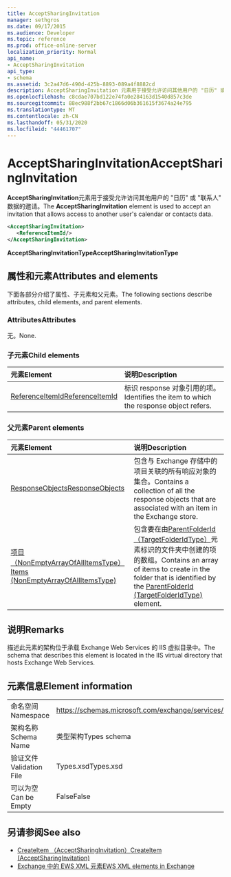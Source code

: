 ```yaml
---
title: AcceptSharingInvitation
manager: sethgros
ms.date: 09/17/2015
ms.audience: Developer
ms.topic: reference
ms.prod: office-online-server
localization_priority: Normal
api_name:
- AcceptSharingInvitation
api_type:
- schema
ms.assetid: 3c2a47d6-490d-425b-8893-089a4f8882cd
description: AcceptSharingInvitation 元素用于接受允许访问其他用户的 "日历" 或 "联系人" 数据的邀请。
ms.openlocfilehash: c8cdae707bd122e74fa0e284163d1540d857c3de
ms.sourcegitcommit: 88ec988f2bb67c1866d06b361615f3674a24e795
ms.translationtype: MT
ms.contentlocale: zh-CN
ms.lasthandoff: 05/31/2020
ms.locfileid: "44461707"
---
```

# <a name="acceptsharinginvitation"></a><span data-ttu-id="3dbc1-103">AcceptSharingInvitation</span><span class="sxs-lookup"><span data-stu-id="3dbc1-103">AcceptSharingInvitation</span></span>

<span data-ttu-id="3dbc1-104">**AcceptSharingInvitation**元素用于接受允许访问其他用户的 "日历" 或 "联系人" 数据的邀请。</span><span class="sxs-lookup"><span data-stu-id="3dbc1-104">The **AcceptSharingInvitation** element is used to accept an invitation that allows access to another user's calendar or contacts data.</span></span> 
  
```xml
<AcceptSharingInvitation>
   <ReferenceItemId/>
</AcceptSharingInvitation>
```

 <span data-ttu-id="3dbc1-105">**AcceptSharingInvitationType**</span><span class="sxs-lookup"><span data-stu-id="3dbc1-105">**AcceptSharingInvitationType**</span></span>
## <a name="attributes-and-elements"></a><span data-ttu-id="3dbc1-106">属性和元素</span><span class="sxs-lookup"><span data-stu-id="3dbc1-106">Attributes and elements</span></span>

<span data-ttu-id="3dbc1-107">下面各部分介绍了属性、子元素和父元素。</span><span class="sxs-lookup"><span data-stu-id="3dbc1-107">The following sections describe attributes, child elements, and parent elements.</span></span>
  
### <a name="attributes"></a><span data-ttu-id="3dbc1-108">Attributes</span><span class="sxs-lookup"><span data-stu-id="3dbc1-108">Attributes</span></span>

<span data-ttu-id="3dbc1-109">无。</span><span class="sxs-lookup"><span data-stu-id="3dbc1-109">None.</span></span>
  
### <a name="child-elements"></a><span data-ttu-id="3dbc1-110">子元素</span><span class="sxs-lookup"><span data-stu-id="3dbc1-110">Child elements</span></span>

|<span data-ttu-id="3dbc1-111">**元素**</span><span class="sxs-lookup"><span data-stu-id="3dbc1-111">**Element**</span></span>|<span data-ttu-id="3dbc1-112">**说明**</span><span class="sxs-lookup"><span data-stu-id="3dbc1-112">**Description**</span></span>|
|:-----|:-----|
|[<span data-ttu-id="3dbc1-113">ReferenceItemId</span><span class="sxs-lookup"><span data-stu-id="3dbc1-113">ReferenceItemId</span></span>](referenceitemid.md) <br/> |<span data-ttu-id="3dbc1-114">标识 response 对象引用的项。</span><span class="sxs-lookup"><span data-stu-id="3dbc1-114">Identifies the item to which the response object refers.</span></span>  <br/> |
   
### <a name="parent-elements"></a><span data-ttu-id="3dbc1-115">父元素</span><span class="sxs-lookup"><span data-stu-id="3dbc1-115">Parent elements</span></span>

|<span data-ttu-id="3dbc1-116">**元素**</span><span class="sxs-lookup"><span data-stu-id="3dbc1-116">**Element**</span></span>|<span data-ttu-id="3dbc1-117">**说明**</span><span class="sxs-lookup"><span data-stu-id="3dbc1-117">**Description**</span></span>|
|:-----|:-----|
|[<span data-ttu-id="3dbc1-118">ResponseObjects</span><span class="sxs-lookup"><span data-stu-id="3dbc1-118">ResponseObjects</span></span>](responseobjects.md) <br/> |<span data-ttu-id="3dbc1-119">包含与 Exchange 存储中的项目关联的所有响应对象的集合。</span><span class="sxs-lookup"><span data-stu-id="3dbc1-119">Contains a collection of all the response objects that are associated with an item in the Exchange store.</span></span>  <br/> |
|[<span data-ttu-id="3dbc1-120">项目（NonEmptyArrayOfAllItemsType）</span><span class="sxs-lookup"><span data-stu-id="3dbc1-120">Items (NonEmptyArrayOfAllItemsType)</span></span>](items-nonemptyarrayofallitemstype.md) <br/> |<span data-ttu-id="3dbc1-121">包含要在由[ParentFolderId （TargetFolderIdType）](parentfolderid-targetfolderidtype.md)元素标识的文件夹中创建的项的数组。</span><span class="sxs-lookup"><span data-stu-id="3dbc1-121">Contains an array of items to create in the folder that is identified by the [ParentFolderId (TargetFolderIdType)](parentfolderid-targetfolderidtype.md) element.</span></span>  <br/> |
   
## <a name="remarks"></a><span data-ttu-id="3dbc1-122">说明</span><span class="sxs-lookup"><span data-stu-id="3dbc1-122">Remarks</span></span>

<span data-ttu-id="3dbc1-123">描述此元素的架构位于承载 Exchange Web Services 的 IIS 虚拟目录中。</span><span class="sxs-lookup"><span data-stu-id="3dbc1-123">The schema that describes this element is located in the IIS virtual directory that hosts Exchange Web Services.</span></span>
  
## <a name="element-information"></a><span data-ttu-id="3dbc1-124">元素信息</span><span class="sxs-lookup"><span data-stu-id="3dbc1-124">Element information</span></span>

|||
|:-----|:-----|
|<span data-ttu-id="3dbc1-125">命名空间</span><span class="sxs-lookup"><span data-stu-id="3dbc1-125">Namespace</span></span>  <br/> |https://schemas.microsoft.com/exchange/services/2006/types  <br/> |
|<span data-ttu-id="3dbc1-126">架构名称</span><span class="sxs-lookup"><span data-stu-id="3dbc1-126">Schema Name</span></span>  <br/> |<span data-ttu-id="3dbc1-127">类型架构</span><span class="sxs-lookup"><span data-stu-id="3dbc1-127">Types schema</span></span>  <br/> |
|<span data-ttu-id="3dbc1-128">验证文件</span><span class="sxs-lookup"><span data-stu-id="3dbc1-128">Validation File</span></span>  <br/> |<span data-ttu-id="3dbc1-129">Types.xsd</span><span class="sxs-lookup"><span data-stu-id="3dbc1-129">Types.xsd</span></span>  <br/> |
|<span data-ttu-id="3dbc1-130">可以为空</span><span class="sxs-lookup"><span data-stu-id="3dbc1-130">Can be Empty</span></span>  <br/> |<span data-ttu-id="3dbc1-131">False</span><span class="sxs-lookup"><span data-stu-id="3dbc1-131">False</span></span>  <br/> |
   
## <a name="see-also"></a><span data-ttu-id="3dbc1-132">另请参阅</span><span class="sxs-lookup"><span data-stu-id="3dbc1-132">See also</span></span>

- [<span data-ttu-id="3dbc1-133">CreateItem （AcceptSharingInvitation）</span><span class="sxs-lookup"><span data-stu-id="3dbc1-133">CreateItem (AcceptSharingInvitation)</span></span>](createitem-acceptsharinginvitation.md)
- [<span data-ttu-id="3dbc1-134">Exchange 中的 EWS XML 元素</span><span class="sxs-lookup"><span data-stu-id="3dbc1-134">EWS XML elements in Exchange</span></span>](ews-xml-elements-in-exchange.md)

